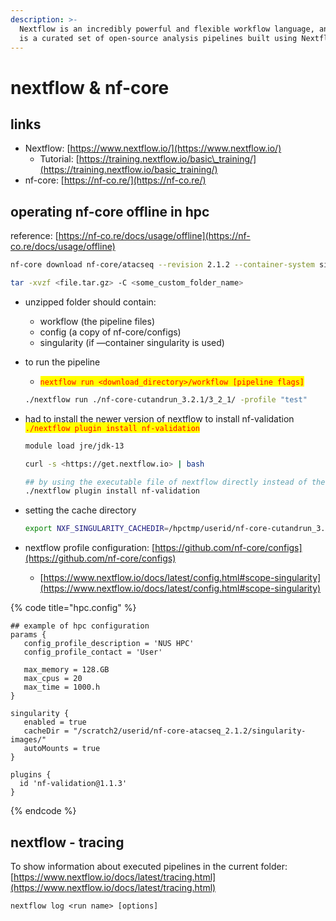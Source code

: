 ```yaml
---
description: >-
  Nextflow is an incredibly powerful and flexible workflow language, and nf-core
  is a curated set of open‑source analysis pipelines built using Nextflow.
---
```


# nextflow & nf-core

## links

* Nextflow: [https://www.nextflow.io/](https://www.nextflow.io/)
  * Tutorial: [https://training.nextflow.io/basic\_training/](https://training.nextflow.io/basic_training/)
* nf-core: [https://nf-co.re/](https://nf-co.re/)

## operating nf-core offline in hpc

reference: [https://nf-co.re/docs/usage/offline](https://nf-co.re/docs/usage/offline)

```sh
nf-core download nf-core/atacseq --revision 2.1.2 --container-system singularity

tar -xvzf <file.tar.gz> -C <some_custom_folder_name>
```

* unzipped folder should contain:
  * workflow (the pipeline files)
  * config (a copy of nf-core/configs)
  * singularity (if —container singularity is used)
*   to run the pipeline

    * <mark style="color:red;">`nextflow run <download_directory>/workflow [pipeline flags]`</mark>

    ```bash
    ./nextflow run ./nf-core-cutandrun_3.2.1/3_2_1/ -profile "test"
    ```
*   had to install the newer version of nextflow to install nf-validation <mark style="color:red;">`./nextflow plugin install nf-validation`</mark>

    ```bash
    module load jre/jdk-13

    curl -s <https://get.nextflow.io> | bash

    ## by using the executable file of nextflow directly instead of the installed version
    ./nextflow plugin install nf-validation
    ```
*   setting the cache directory

    ```bash
    export NXF_SINGULARITY_CACHEDIR=/hpctmp/userid/nf-core-cutandrun_3.2.1/singularity-images/
    ```
* nextflow profile configuration: [https://github.com/nf-core/configs](https://github.com/nf-core/configs)
  * [https://www.nextflow.io/docs/latest/config.html#scope-singularity](https://www.nextflow.io/docs/latest/config.html#scope-singularity)

{% code title="hpc.config" %}
```
## example of hpc configuration
params {
   config_profile_description = 'NUS HPC'
   config_profile_contact = 'User'

   max_memory = 128.GB
   max_cpus = 20
   max_time = 1000.h
}

singularity {
   enabled = true
   cacheDir = "/scratch2/userid/nf-core-atacseq_2.1.2/singularity-images/"
   autoMounts = true
}

plugins {
  id 'nf-validation@1.1.3'
}
```
{% endcode %}

## nextflow - tracing

To show information about executed pipelines in the current folder: [https://www.nextflow.io/docs/latest/tracing.html](https://www.nextflow.io/docs/latest/tracing.html)

```
nextflow log <run name> [options]
```
